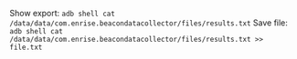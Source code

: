 Show export: ```adb shell cat /data/data/com.enrise.beacondatacollector/files/results.txt```
Save file: ```adb shell cat /data/data/com.enrise.beacondatacollector/files/results.txt >> file.txt```
